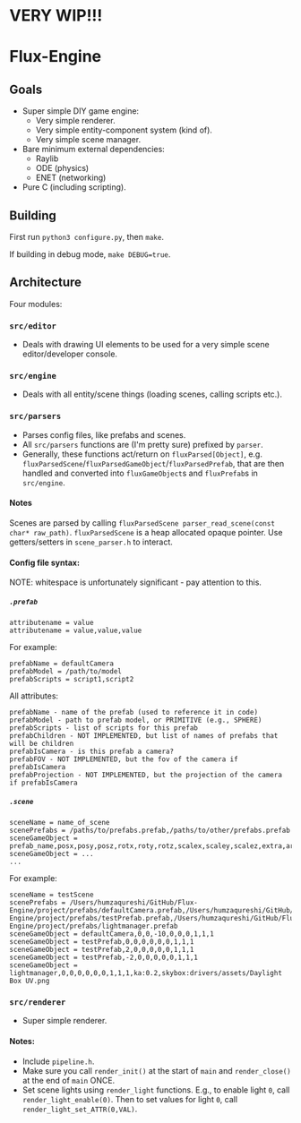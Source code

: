 # VERY WIP!!!

# Flux-Engine

## Goals
* Super simple DIY game engine:
  * Very simple renderer.
  * Very simple entity-component system (kind of).
  * Very simple scene manager.
* Bare minimum external dependencies:
  * Raylib
  * ODE (physics)
  * ENET (networking)
* Pure C (including scripting).

## Building
First run `python3 configure.py`, then `make`.

If building in debug mode, `make DEBUG=true`.

## Architecture
Four modules:

### `src/editor`
* Deals with drawing UI elements to be used for a very simple scene editor/developer console.

### `src/engine`
* Deals with all entity/scene things (loading scenes, calling scripts etc.).

### `src/parsers`
* Parses config files, like prefabs and scenes.
* All `src/parsers` functions are (I'm pretty sure) prefixed by `parser`.
* Generally, these functions act/return on `fluxParsed[Object]`, e.g. `fluxParsedScene`/`fluxParsedGameObject`/`fluxParsedPrefab`, that are then handled and converted into `fluxGameObject`s and `fluxPrefab`s in `src/engine`.

#### Notes
Scenes are parsed by calling `fluxParsedScene parser_read_scene(const char* raw_path)`. `fluxParsedScene` is a heap allocated opaque pointer. Use getters/setters in `scene_parser.h` to interact.

#### Config file syntax:
NOTE: whitespace is unfortunately significant - pay attention to this.
##### `.prefab`
```
attributename = value
attributename = value,value,value
```
For example:
```
prefabName = defaultCamera
prefabModel = /path/to/model
prefabScripts = script1,script2
```
All attributes:
```
prefabName - name of the prefab (used to reference it in code)
prefabModel - path to prefab model, or PRIMITIVE (e.g., SPHERE)
prefabScripts - list of scripts for this prefab
prefabChildren - NOT IMPLEMENTED, but list of names of prefabs that will be children
prefabIsCamera - is this prefab a camera?
prefabFOV - NOT IMPLEMENTED, but the fov of the camera if prefabIsCamera
prefabProjection - NOT IMPLEMENTED, but the projection of the camera if prefabIsCamera
```
##### `.scene`
```
sceneName = name_of_scene
scenePrefabs = /paths/to/prefabs.prefab,/paths/to/other/prefabs.prefab
sceneGameObject = prefab_name,posx,posy,posz,rotx,roty,rotz,scalex,scaley,scalez,extra,arguments,here
sceneGameObject = ...
...
```
For example:
```
sceneName = testScene
scenePrefabs = /Users/humzaqureshi/GitHub/Flux-Engine/project/prefabs/defaultCamera.prefab,/Users/humzaqureshi/GitHub/Flux-Engine/project/prefabs/testPrefab.prefab,/Users/humzaqureshi/GitHub/Flux-Engine/project/prefabs/lightmanager.prefab
sceneGameObject = defaultCamera,0,0,-10,0,0,0,1,1,1
sceneGameObject = testPrefab,0,0,0,0,0,0,1,1,1
sceneGameObject = testPrefab,2,0,0,0,0,0,1,1,1
sceneGameObject = testPrefab,-2,0,0,0,0,0,1,1,1
sceneGameObject = lightmanager,0,0,0,0,0,0,1,1,1,ka:0.2,skybox:drivers/assets/Daylight Box UV.png
```

### `src/renderer`
* Super simple renderer.

#### Notes:
* Include `pipeline.h`.
* Make sure you call `render_init()` at the start of `main` and `render_close()` at the end of `main` ONCE.
* Set scene lights using `render_light` functions. E.g., to enable light `0`, call `render_light_enable(0)`. Then to set values for light `0`, call `render_light_set_ATTR(0,VAL)`.